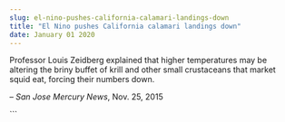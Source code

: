 ```yaml
---
slug: el-nino-pushes-california-calamari-landings-down
title: "El Nino pushes California calamari landings down"
date: January 01 2020
---
```


 
<p>
  Professor Louis Zeidberg explained that higher temperatures may be altering
  the briny buffet of krill and other small crustaceans that market squid eat,
  forcing their numbers down.
</p>
<p>– <em>San Jose Mercury News</em>, Nov. 25, 2015</p>
```
